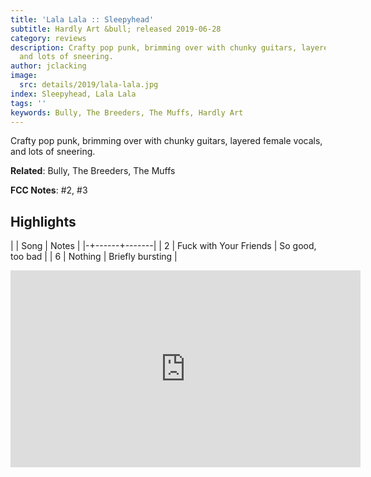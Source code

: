 ```yaml
---
title: 'Lala Lala :: Sleepyhead'
subtitle: Hardly Art &bull; released 2019-06-28
category: reviews
description: Crafty pop punk, brimming over with chunky guitars, layered female vocals,
  and lots of sneering.
author: jclacking
image:
  src: details/2019/lala-lala.jpg
index: Sleepyhead, Lala Lala
tags: ''
keywords: Bully, The Breeders, The Muffs, Hardly Art
---
```

Crafty pop punk, brimming over with chunky guitars, layered female vocals, and lots of sneering.<!--more-->

**Related**: Bully, The Breeders, The Muffs

**FCC Notes**: #2, #3

## Highlights

| | Song | Notes |
|-+------+-------|
| 2 | Fuck with Your Friends | So good, too bad |
| 6 | Nothing | Briefly bursting |

<div class="tlo-detail-video"><iframe width="560" height="315" src="https://www.youtube.com/embed/6NN_pwl41r8" frameborder="0" allow="autoplay; encrypted-media" allowfullscreen></iframe></div>

